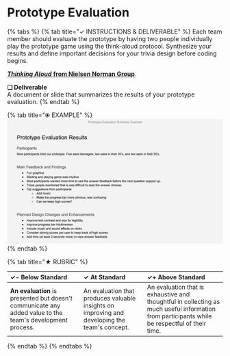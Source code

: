 # Prototype Evaluation

{% tabs %}
{% tab title="✓  INSTRUCTIONS & DELIVERABLE" %}
Each team member should evaluate the prototype by having two people individually play the prototype game using the think-aloud protocol. Synthesize your results and define important decisions for your trivia design before coding begins.

[_**Thinking Aloud**_ **from Nielsen Norman Group**](https://www.nngroup.com/articles/thinking-aloud-the-1-usability-tool/).

**❏ Deliverable**  
A document or slide that summarizes the results of your prototype evaluation.
{% endtab %}

{% tab title="⦿ EXAMPLE" %}
![](../../.gitbook/assets/prototypeevalexample.png)
{% endtab %}

{% tab title="★  RUBRIC" %}


| ✓- Below Standard | ✓ At Standard | ✓+ Above Standard |
| :--- | :--- | :--- |
| **An evaluation** is presented but doesn't communicate any added value to the team's development process. | An evaluation that produces valuable insights on improving and developing the team's concept. | An evaluation that is exhaustive and thoughtful in collecting as much useful information from participants while be respectful of their time. |
{% endtab %}
{% endtabs %}

